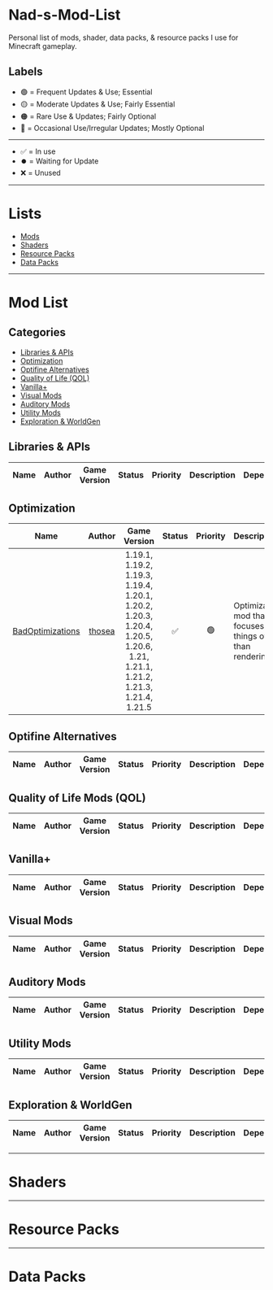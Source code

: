 # **Nad-s-Mod-List**

Personal list of mods, shader, data packs, & resource packs I use for Minecraft gameplay.

## Labels
- 🟢 = Frequent Updates & Use; Essential
- 🟡 = Moderate Updates & Use; Fairly Essential
- 🟠 = Rare Use & Updates; Fairly Optional 
- 🔴 = Occasional Use/Irregular Updates; Mostly Optional<br>

---

- ✅ = In use
- ⏺️ = Waiting for Update
- ❌ = Unused

---

# **Lists**
- [Mods](#Mod-List)
- [Shaders](#Shaders)
- [Resource Packs](#Resource-Packs)
- [Data Packs](#Data-Packs)

---

# **Mod List**

## Categories
- [Libraries & APIs](#Libraries--APIs)
- [Optimization](#Optimization)
- [Optifine Alternatives](#Optifine-Alternatives)
- [Quality of Life (QOL)](#Quality-of-Life-Mods-QOL)
- [Vanilla+](#Vanilla)
- [Visual Mods](#Visual-Mods)
- [Auditory Mods](#Auditory-Mods)
- [Utility Mods](#Utility-Mods)
- [Exploration & WorldGen](#Exploration--WorldGEn)

## Libraries & APIs
| Name | Author | Game Version | Status | Priority | Description | Dependencies |
| :--: | :----: | :----------: | :----: | :------: | :---------- | :----------: |

## Optimization
| Name | Author | Game Version | Status | Priority | Description | Dependencies |
| :--: | :----: | :----------: | :----: | :------: | :---------- | :----------: |
| [BadOptimizations](https://modrinth.com/mod/badoptimizations) | [thosea](https://modrinth.com/user/thosea) | 1.19.1, 1.19.2, 1.19.3, 1.19.4, 1.20.1, 1.20.2, 1.20.3, 1.20.4, 1.20.5, 1.20.6, 1.21, 1.21.1, 1.21.2, 1.21.3, 1.21.4, 1.21.5  | ✅ | 🟢 | Optimization mod that focuses on things other than rendering. | :----------: |

## Optifine Alternatives
| Name | Author | Game Version | Status | Priority | Description | Dependencies |
| :--: | :----: | :----------: | :----: | :------: | :---------- | :----------: |

## Quality of Life Mods (QOL)
| Name | Author | Game Version | Status | Priority | Description | Dependencies |
| :--: | :----: | :----------: | :----: | :------: | :---------- | :----------: |

## Vanilla+
| Name | Author | Game Version | Status | Priority | Description | Dependencies |
| :--: | :----: | :----------: | :----: | :------: | :---------- | :----------: |

## Visual Mods
| Name | Author | Game Version | Status | Priority | Description | Dependencies |
| :--: | :----: | :----------: | :----: | :------: | :---------- | :----------: |

## Auditory Mods 
| Name | Author | Game Version | Status | Priority | Description | Dependencies |
| :--: | :----: | :----------: | :----: | :------: | :---------- | :----------: |

## Utility Mods
| Name | Author | Game Version | Status | Priority | Description | Dependencies |
| :--: | :----: | :----------: | :----: | :------: | :---------- | :----------: |

## Exploration & WorldGen
| Name | Author | Game Version | Status | Priority | Description | Dependencies |
| :--: | :----: | :----------: | :----: | :------: | :---------- | :----------: |


---

# Shaders

---

# Resource Packs

---

# Data Packs

